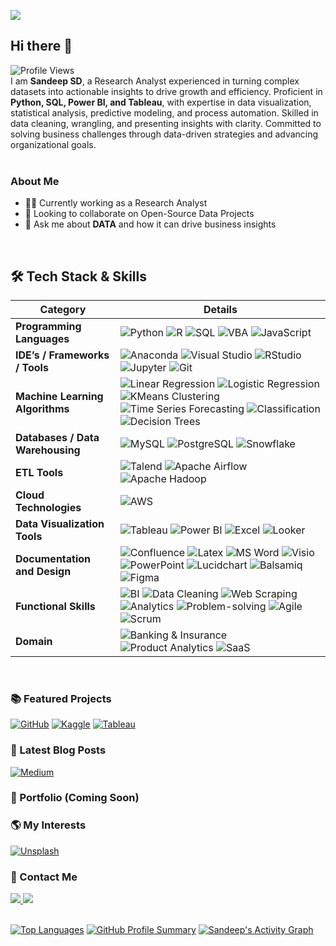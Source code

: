 ![](https://www.googleapis.com/download/storage/v1/b/kaggle-user-content/o/inbox%2F23961675%2Fceb6b65a46af8cc93f84143c1e6454bb%2FSandeep%20SD%20Data%20Portfolio%20(1).png?generation=1738856654043033&alt=media)
## Hi there 👋  
![Profile Views](https://komarev.com/ghpvc/?username=DataBells&color=green&for-the-badge&base=100)  
I am **Sandeep SD**, a Research Analyst experienced in turning complex datasets into actionable insights to drive growth and efficiency. Proficient in **Python, SQL, Power BI, and Tableau**, with expertise in data visualization, statistical analysis, predictive modeling, and process automation. Skilled in data cleaning, wrangling, and presenting insights with clarity. Committed to solving business challenges through data-driven strategies and advancing organizational goals.  
<br>
### About Me

- 👨‍💻 Currently working as a Research Analyst
- 👯 Looking to collaborate on Open-Source Data Projects
- 💬 Ask me about **DATA** and how it can drive business insights

<br>

## 🛠️ Tech Stack & Skills

| **Category**                   | **Details** |
|--------------------------------|------------|
| **Programming Languages**      | ![Python](https://img.shields.io/badge/Python-3776AB?style=for-the-badge&logo=python&logoColor=white) ![R](https://img.shields.io/badge/R-276DC3?style=for-the-badge&logo=r&logoColor=white) ![SQL](https://img.shields.io/badge/SQL-4479A1?style=for-the-badge&logo=postgresql&logoColor=white) ![VBA](https://img.shields.io/badge/VBA-217346?style=for-the-badge&logo=microsoft-excel&logoColor=white) ![JavaScript](https://img.shields.io/badge/JavaScript-F7DF1E?style=for-the-badge&logo=javascript&logoColor=black) |
| **IDE’s / Frameworks / Tools** | ![Anaconda](https://img.shields.io/badge/Anaconda-44A833?style=for-the-badge&logo=anaconda&logoColor=white) ![Visual Studio](https://img.shields.io/badge/VS%20Code-007ACC?style=for-the-badge&logo=visual-studio-code&logoColor=white) ![RStudio](https://img.shields.io/badge/RStudio-75AADB?style=for-the-badge&logo=rstudio&logoColor=white) ![Jupyter](https://img.shields.io/badge/Jupyter-F37626?style=for-the-badge&logo=jupyter&logoColor=white) ![Git](https://img.shields.io/badge/Git-F05032?style=for-the-badge&logo=git&logoColor=white) |
| **Machine Learning Algorithms** | ![Linear Regression](https://img.shields.io/badge/Linear%20Regression-008000?style=for-the-badge) ![Logistic Regression](https://img.shields.io/badge/Logistic%20Regression-FF5733?style=for-the-badge) ![KMeans Clustering](https://img.shields.io/badge/KMeans%20Clustering-3498DB?style=for-the-badge) ![Time Series Forecasting](https://img.shields.io/badge/Time%20Series%20Forecasting-9B59B6?style=for-the-badge) ![Classification](https://img.shields.io/badge/Classification-FFC300?style=for-the-badge) ![Decision Trees](https://img.shields.io/badge/Decision%20Trees-8E44AD?style=for-the-badge) |
| **Databases / Data Warehousing** | ![MySQL](https://img.shields.io/badge/MySQL-4479A1?style=for-the-badge&logo=mysql&logoColor=white) ![PostgreSQL](https://img.shields.io/badge/PostgreSQL-4169E1?style=for-the-badge&logo=postgresql&logoColor=white) ![Snowflake](https://img.shields.io/badge/Snowflake-29B5E8?style=for-the-badge&logo=snowflake&logoColor=white) |
| **ETL Tools**                  | ![Talend](https://img.shields.io/badge/Talend-318CE7?style=for-the-badge&logo=talend&logoColor=white) ![Apache Airflow](https://img.shields.io/badge/Apache%20Airflow-017CEE?style=for-the-badge&logo=apache-airflow&logoColor=white) ![Apache Hadoop](https://img.shields.io/badge/Apache%20Hadoop-66CCFF?style=for-the-badge&logo=apache-hadoop&logoColor=black) |
| **Cloud Technologies**         | ![AWS](https://img.shields.io/badge/AWS-S3%20&%20Redshift-FF9900?style=for-the-badge&logo=amazon-aws&logoColor=white) |
| **Data Visualization Tools**   | ![Tableau](https://img.shields.io/badge/Tableau-E97627?style=for-the-badge&logo=tableau&logoColor=white) ![Power BI](https://img.shields.io/badge/Power%20BI-F2C811?style=for-the-badge&logo=power-bi&logoColor=black) ![Excel](https://img.shields.io/badge/Excel-217346?style=for-the-badge&logo=microsoft-excel&logoColor=white) ![Looker](https://img.shields.io/badge/Looker-4285F4?style=for-the-badge&logo=looker&logoColor=white) |
| **Documentation and Design**   | ![Confluence](https://img.shields.io/badge/Confluence-172B4D?style=for-the-badge&logo=confluence&logoColor=white) ![Latex](https://img.shields.io/badge/Latex-008080?style=for-the-badge&logo=latex&logoColor=white) ![MS Word](https://img.shields.io/badge/MS%20Word-2B579A?style=for-the-badge&logo=microsoft-word&logoColor=white) ![Visio](https://img.shields.io/badge/MS%20Visio-3955A3?style=for-the-badge&logo=microsoft-visio&logoColor=white) ![PowerPoint](https://img.shields.io/badge/PowerPoint-B7472A?style=for-the-badge&logo=microsoft-powerpoint&logoColor=white) ![Lucidchart](https://img.shields.io/badge/Lucidchart-F6C915?style=for-the-badge&logo=lucidchart&logoColor=black) ![Balsamiq](https://img.shields.io/badge/Balsamiq-900C3F?style=for-the-badge&logo=balsamiq&logoColor=white) ![Figma](https://img.shields.io/badge/Figma-F24E1E?style=for-the-badge&logo=figma&logoColor=white) |
| **Functional Skills**          | ![BI](https://img.shields.io/badge/BI-1ABC9C?style=for-the-badge) ![Data Cleaning](https://img.shields.io/badge/Data%20Cleaning-9C27B0?style=for-the-badge) ![Web Scraping](https://img.shields.io/badge/Web%20Scraping-E91E63?style=for-the-badge) ![Analytics](https://img.shields.io/badge/Analytics-FF5733?style=for-the-badge) ![Problem-solving](https://img.shields.io/badge/Problem%20Solving-2ECC71?style=for-the-badge) ![Agile](https://img.shields.io/badge/Agile-607D8B?style=for-the-badge) ![Scrum](https://img.shields.io/badge/Scrum-FFC300?style=for-the-badge) |
| **Domain**                     | ![Banking & Insurance](https://img.shields.io/badge/Banking%20%26%20Insurance-2980B9?style=for-the-badge) ![Product Analytics](https://img.shields.io/badge/Product%20Analytics-8E44AD?style=for-the-badge) ![SaaS](https://img.shields.io/badge/SaaS-FF6347?style=for-the-badge) |



<br>

### 📚 Featured Projects
[![GitHub](https://img.shields.io/badge/GitHub-black?style=for-the-badge&logo=github&logoColor=green)](https://github.com/DataBells) [![Kaggle](https://img.shields.io/badge/Kaggle-blue?style=for-the-badge&logo=kaggle&logoColor=skyblue)](https://www.kaggle.com/sandeep1080) [![Tableau](https://img.shields.io/badge/Tableau-E97627?style=for-the-badge&logo=tableau&logoColor=Yelloa)](https://public.tableau.com/app/profile/sandeep.sd)


### 📔 Latest Blog Posts
[![Medium](https://img.shields.io/badge/Medium-black?style=for-the-badge&logo=medium&logoColor=white)](https://medium.com/@sandeepsdfranc)


### 🚀 Portfolio (Coming Soon)

### 🌎 My Interests
[![Unsplash](https://img.shields.io/badge/Unsplash-black?style=for-the-badge&logo=unsplash&logoColor=white)](https://unsplash.com/@sandeepsd)


### 📩 Contact Me
<a href="mailto:sandeepsrinivasd@gmail.com">
  <img src="https://img.shields.io/badge/Gmail-D14836?style=for-the-badge&logo=gmail&logoColor=white"/>
</a>
<a href="https://www.linkedin.com/in/s-d-sandeep/">
  <img src="https://img.shields.io/badge/LinkedIn-0077B5?style=for-the-badge&logo=linkedin&logoColor=white"/>
</a>
<br>
<br>


[![Top Languages](https://github-readme-stats.vercel.app/api/top-langs/?username=DataBells&layout=compact&theme=radical)](https://github.com/anuraghazra/github-readme-stats)  [![GitHub Profile Summary](https://github-profile-summary-cards.vercel.app/api/cards/profile-details?username=DataBells&theme=solarized_dark)](https://github.com/vn7n24fzkq/github-profile-summary-cards)
[![Sandeep's Activity Graph](https://github-readme-activity-graph.vercel.app/graph?username=DataBells&theme=react-dark)](https://github.com/Ashutosh00710/github-readme-activity-graph)











